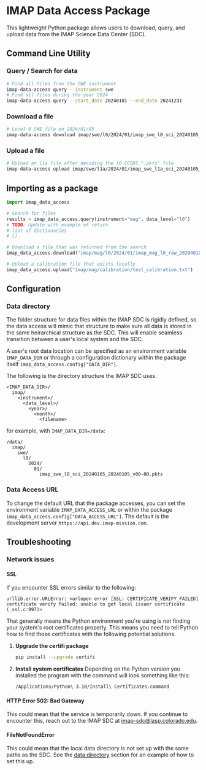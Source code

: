 # IMAP Data Access Package

This lightweight  Python package allows users to download, query, and upload data from the IMAP Science Data Center (SDC).

## Command Line Utility

### Query / Search for data

```bash
# Find all files from the SWE instrument
imap-data-access query --instrument swe
# Find all files during the year 2024
imap-data-access query --start_date 20240101 --end_date 20241231
```

### Download a file

```bash
# Level 0 SWE file on 2024/01/05
imap-data-access download imap/swe/l0/2024/01/imap_swe_l0_sci_20240105_20240105_v00-00.pkts
```

### Upload a file

```bash
# Upload an l1a file after decoding the l0 CCSDS ".pkts" file
imap-data-access upload imap/swe/l1a/2024/01/imap_swe_l1a_sci_20240105_20240105_v00-00.cdf
```

## Importing as a package

```python
import imap_data_access

# Search for files
results = imap_data_access.query(instrument="mag", data_level="l0")
# TODO: Update with example of return
# list of dictionaries
# []

# Download a file that was returned from the search
imap_data_access.download("imap/mag/l0/2024/01/imap_mag_l0_raw_202040101_20240101_v00-00.pkts")

# Upload a calibration file that exists locally
imap_data_access.upload("imap/mag/calibration/test_calibration.txt")
```

## Configuration

### Data directory

The folder structure for data files within the IMAP SDC is rigidly
defined, so the data access will mimic that structure to make sure
all data is stored in the same heirarchical structure as the SDC.
This will enable seamless transition between a user's local system
and the SDC.

A user's root data location can be specified as an environment
variable ``IMAP_DATA_DIR`` or through a configuration dictionary
within the package itself ``imap_data_access.config["DATA_DIR"]``.

The following is the directory structure the IMAP SDC uses.

```text
<IMAP_DATA_DIR>/
  imap/
    <instrument>/
      <data_level>/
        <year>/
          <month>/
            <filename>
```

for example, with ``IMAP_DATA_DIR=/data``:

```text
/data/
  imap/
    swe/
      l0/
        2024/
          01/
            imap_swe_l0_sci_20240105_20240105_v00-00.pkts
```

### Data Access URL

To change the default URL that the package accesses, you can set
the environment variable ``IMAP_DATA_ACCESS_URL`` or within the
package ``imap_data_access.config["DATA_ACCESS_URL"]``. The default
is the development server ``https://api.dev.imap-mission.com``.

## Troubleshooting

### Network issues

#### SSL

If you encounter SSL errors similar to the following:

```text
urllib.error.URLError: <urlopen error [SSL: CERTIFICATE_VERIFY_FAILED] certificate verify failed: unable to get local issuer certificate (_ssl.c:997)>
```

That generally means the Python environment you're using is not finding your system's root
certificates properly. This means you need to tell Python how to find those certificates
with the following potential solutions.

1. **Upgrade the certifi package**

    ```bash
    pip install --upgrade certifi
    ```

2. **Install system certificates**
    Depending on the Python version you installed the program with the command will look something like this:

    ```bash
    /Applications/Python\ 3.10/Install\ Certificates.command
    ```

#### HTTP Error 502: Bad Gateway

This could mean that the service is temporarily down. If you
continue to encounter this, reach out to the IMAP SDC at
<imap-sdc@lasp.colorado.edu>.

#### FileNotFoundError

This could mean that the local data directory is not set
up with the same paths as the SDC. See the [data directory](#data-directory)
section for an example of how to set this up.
